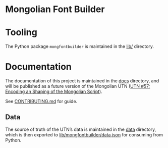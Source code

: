# Mongolian Font Builder

# Tooling

The Python package `mongfontbuilder` is maintained in the [lib/](lib/) directory.

# Documentation

The documentation of this project is maintained in the [docs](docs/) directory, and will be published as a future version of the Mongolian UTN ([UTN \#57: Encoding an Shaping of the Mongolian Script](https://www.unicode.org/notes/tn57/)).

See [CONTRIBUTING.md](CONTRIBUTING.md) for guide.

## Data

The source of truth of the UTN’s data is maintained in the [data](data/) directory, which is then exported to [lib/mongfontbuilder/data.json](/lib/mongfontbuilder/data.json) for consuming from Python.
